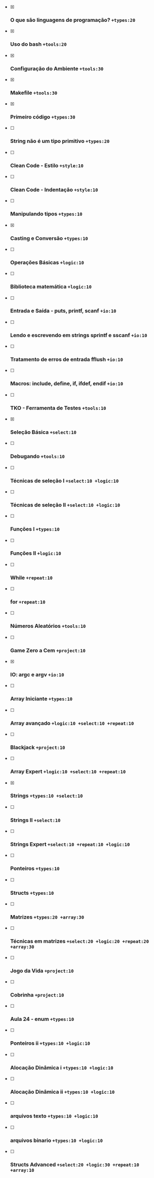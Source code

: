 - [x] ### O que são linguagens de programação? `+types:20`<!-- l:tools_basic c:lime -->
- [x] ### Uso do bash `+tools:20`<!-- l:tools_bash c:pink r:tools_basic -->
- [x] ### Configuração do Ambiente `+tools:30`<!-- l:tools_local_ide r:tools_bash c:pink -->
- [x] ### Makefile `+tools:30`<!-- l:tools_makefile c:pink r:tools_basic -->
- [x] ### Primeiro código `+types:30`<!-- l:types_basic r:tools_basic c:lime -->
- [ ] ### String não é um tipo primitivo `+types:20`<!-- l:string_novice c:lime r:io_basic -->
- [ ] ### Clean Code - Estilo `+style:10`<!-- l:style_guide c:lime r:types_basic -->
- [ ] ### Clean Code - Indentação `+style:10`<!-- l:style_indentation c:lime r:types_basic -->
- [ ] ### Manipulando tipos `+types:10`<!-- l:types_modifiers c:pink r:types_basic -->
- [x] ### Casting e Conversão `+types:10`<!-- l:types_casting c:pink r:types_basic -->
- [ ] ### Operações Básicas `+logic:10`<!-- l:types_operations c:lime r:types_basic r:tools_tko -->
- [ ] ### Biblioteca matemática `+logic:10`<!-- l:tools_math.h c:pink r:types_operations -->
- [ ] ### Entrada e Saída - puts, printf, scanf `+io:10`<!-- l:io_basic c:lime r:types_operations -->
- [ ] ### Lendo e escrevendo em strings sprintf e sscanf `+io:10`<!-- l:io_string c:pink r:string_novice -->
- [ ] ### Tratamento de erros de entrada fflush  `+io:10`<!-- l:io_error c:pink r:repeat_novice -->
- [ ] ### Macros: include, define, if, ifdef, endif  `+io:10`<!-- l:tools_macros c:pink r:repeat_novice -->
- [ ] ### TKO - Ferramenta de Testes `+tools:10`<!-- l:tools_tko c:lime r:tools_basic -->
- [x] ### Seleção Básica `+select:10`<!-- l:select_novice c:lime r:io_basic r:style_guide r:style_indentation -->
- [ ] ### Debugando `+tools:10`<!-- l:tools_debug c:pink r:tools_basic -->
- [ ] ### Técnicas de seleção I `+select:10 +logic:10`<!-- l:select_advanced c:pink r:functions_novice -->
- [ ] ### Técnicas de seleção II `+select:10 +logic:10`<!-- l:select_expert c:pink r:select_advanced -->
- [ ] ### Funções I `+types:10`<!-- l:functions_novice c:lime r:select_novice -->
- [ ] ### Funções II `+logic:10`<!-- l:function_advanced c:lime r:functions_novice -->
- [ ] ### While `+repeat:10`<!-- l:repeat_novice c:lime r:select_novice -->
- [ ] ### for `+repeat:10`<!-- l:repeat_advanced c:lime r:repeat_novice -->
- [ ] ### Números Aleatórios `+tools:10`<!-- l:tools_rand c:lime r:select_novice -->
- [ ] ### Game Zero a Cem `+project:10`<!-- l:game_zero_cem c:cyan r:tools_rand r:functions_novice -->
- [x] ### IO: argc e argv `+io:10`<!-- l:io_argc_argv c:pink r:types_conversion -->
- [ ] ### Array Iniciante `+types:10`<!-- l:array_novice c:lime r:repeat_advanced r:functions_novice -->
- [ ] ### Array avançado `+logic:10 +select:10 +repeat:10`<!-- l:array_advanced c:lime r:array_novice -->
- [ ] ### Blackjack `+project:10`<!-- l:game_blackjack c:cyan r:tools_rand r:array_advanced -->
- [ ] ### Array Expert `+logic:10 +select:10 +repeat:10`<!-- l:array_expert c:pink r:array_advanced -->
- [x] ### Strings `+types:10 +select:10`<!-- l:string_novice c:lime r:array_advanced -->
- [ ] ### Strings II `+select:10`<!-- l:string_advanced c:pink r:string_novice r:pointers_novice -->
- [ ] ### Strings Expert `+select:10 +repeat:10 +logic:10`<!-- l:string_expert c:pink r:string_advanced -->
- [ ] ### Ponteiros `+types:10`<!-- l:pointers_novice c:lime r:function_advanced -->
- [ ] ### Structs `+types:10`<!-- l:structs_novice c:lime r:functions_novice -->
- [ ] ### Matrizes `+types:20 +array:30`<!-- l:matrix_novice c:lime r:array_novice -->
- [ ] ### Técnicas em matrizes `+select:20 +logic:20 +repeat:20 +array:30`<!-- l:matrix_advanced c:pink r:matrix_novice r:structs_advanced -->
- [ ] ### Jogo da Vida `+project:10`<!-- l:game_jogodavida c:cyan r:tools_rand r:matrix_advanced -->
- [ ] ### Cobrinha `+project:10`<!-- l:game_cobrinha c:cyan r:tools_rand r:structs_advanced -->
- [ ] ### Aula 24 - enum `+types:10`<!-- l:enum c:lime r:select_novice -->
- [ ] ### Ponteiros ii `+types:10 +logic:10`<!-- l:pointers_advanced c:lime r:pointers_novice -->
- [ ] ### Alocação Dinâmica i `+types:10 +logic:10`<!-- l:memory_novice c:pink r:pointers_novice -->
- [ ] ### Alocação Dinâmica ii `+types:10 +logic:10`<!-- l:memory_advanced c:pink r:memory_novice -->
- [ ] ### arquivos texto `+types:10 +logic:10`<!-- l:files_novice c:lime r:pointers_advanced -->
- [ ] ### arquivos binario `+types:10 +logic:10`<!-- l:files_advanced c:pink r:files_novice -->
- [ ] ### Structs Advanced `+select:20 +logic:30 +repeat:10 +array:10`<!-- l:structs_advanced c:lime r:pointers_novice r:array_novice r:structs_novice -->
